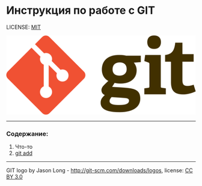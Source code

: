 # Инструкция по работе с GIT

LICENSE: [MIT](./license.md)

![git-logo](./assets/git-logo.png)

---

### Содержание:
1. Что-то
2. [git add](./add.md)


---

GIT logo by Jason Long - http://git-scm.com/downloads/logos, license: [CC BY 3.0](https://creativecommons.org/licenses/by/3.0/)
